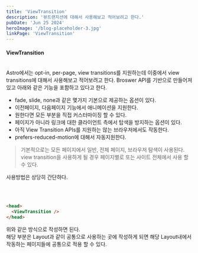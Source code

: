 ```yaml
---
title: 'ViewTransition'
description: '뷰트랜지션에 대해서 사용해보고 적어보려고 한다.'
pubDate: 'Jun 25 2024'
heroImage: '/blog-placeholder-3.jpg'
linkPage: 'ViewTransition'
---
```


#### ViewTransition
<br />
Astro에서는 opt-in, per-page, view transitions를 지원하는데 이중에서 view transitions에 대해서 사용해보고 적어보려고 한다.  
Broswer API를 기반으로 만들어져 있고 아래와 같은 기능을 포함하고 있다고 한다.  

- fade, slide, none과 같은 몇가지 기본으로 제공하는 옵션이 있다.
- 이전페이지, 다음페이지 기능에서 애니메이션을 지원한다.
- 원한다면 모든 부분을 직접 커스터마이징 할 수 있다.
- 페이지가 아니라 링크에 대한 클라이언트 측에서 탑색을 방지하는 옵션이 있다.
- 아직 View Transition APIs를 지원하는 않는 브라우저에서도 작동한다.
- prefers-reduced-motion에 대해서 자동지원한다.

>
> 기본적으로는 모든 페이지에서 일반, 전체 페이지, 브라우저 탐색이 사용된다. view transition을 사용하게 될 경우 페이지별로 또는 사이트 전체에서 사용 할 수 있다.
> 

사용방법은 상당히 간단하다.

<br />
<br />

```html
<head>
  <ViewTransition />
</head>
```
위와 같은 방식으로 작성하면 된다.  
해당 부분은 Layout과 같이 공통으로 사용하는 곳에 작성하게 되면 해당 Layout내에서 작동하는 페이지들에 공통으로 적용 할 수 있다.

